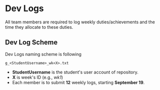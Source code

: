# Dev Logs
All team members are required to log weekly duties/achievements and the time they allocate to these duties.

## Dev Log Scheme
Dev Logs naming scheme is following


```
g_<StudentUsername>_wk<X>.txt
```

- **StudentUsername** is the student's user account of repository.   
- **X** is week's ID (e.g., *wk1*)   
- Each member is to submit **12** weekly logs, starting **September 19**.   

